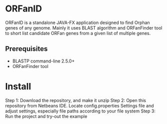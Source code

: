 # ORFanID

ORFanID is a standalone JAVA-FX application designed to find Orphan genes of any genome.
Mainly it uses BLAST algorithm and ORFanFinder tool to short list candidate ORFan genes from a given list of multiple genes.

## Prerequisites

* BLASTP command-line 2.5.0+
* ORFanFinder tool

# Install

Step 1: Download the repository, and make it unzip
Step 2: Open this repository from Netbeans IDE. Locate config.properties Settings file and adjust settings, especially file paths according to your file system
Step 3: Run the project and try-out the example